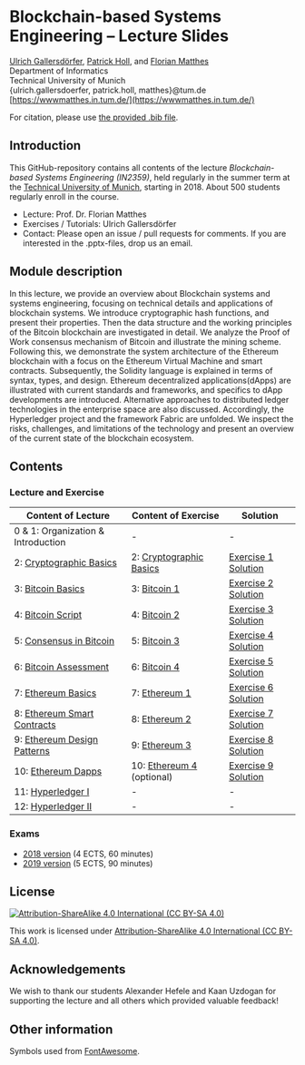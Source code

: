 # Blockchain-based Systems Engineering – Lecture Slides
[Ulrich Gallersdörfer](https://ulig.io/research), [Patrick Holl](https://wwwmatthes.in.tum.de/pages/ocm83pu8nbkc/Patrick-Holl), and [Florian Matthes](https://wwwmatthes.in.tum.de/pages/88bkmvw6y7gx/Prof.-Dr.-Florian-Matthes) <br>
Department of Informatics <br>
Technical University of Munich <br>
{ulrich.gallersdoerfer, patrick.holl, matthes}@tum.de <br>
[https://wwwmatthes.in.tum.de/](https://wwwmatthes.in.tum.de/)

For citation, please use [the provided .bib file](references.bib).

## Introduction

This GitHub-repository contains all contents of the lecture _Blockchain-based Systems Engineering (IN2359)_, held regularly in the summer term at the [Technical University of Munich](https://www.tum.de), starting in 2018. About 500 students regularly enroll in the course. 

- Lecture: Prof. Dr. Florian Matthes
- Exercises / Tutorials: Ulrich Gallersdörfer
- Contact: Please open an issue / pull requests for comments. If you are interested in the .pptx-files, drop us an email. 


## Module description
In this lecture, we provide an overview about Blockchain systems and systems engineering, focusing on technical details and applications of blockchain systems. We introduce cryptographic hash functions, and present their properties. Then the data structure and the working principles of the Bitcoin blockchain are investigated in detail. We analyze the Proof of Work consensus mechanism of Bitcoin and illustrate the mining scheme. Following this, we demonstrate the system architecture of the Ethereum blockchain with a focus on the Ethereum Virtual Machine and smart contracts. Subsequently, the Solidity language is explained in terms of syntax, types, and design. Ethereum decentralized applications(dApps) are illustrated with current standards and frameworks, and specifics to dApp developments are introduced. Alternative approaches to distributed ledger technologies in the enterprise space are also discussed. Accordingly, the Hyperledger project and the framework Fabric are unfolded. We inspect the risks, challenges, and limitations of the technology and present an overview of the current state of the blockchain ecosystem.

## Contents

### Lecture and Exercise

| Content of Lecture                                                    	| Content of Exercise                            	| Solution                                     	|
|-----------------------------------------------------------------------	|------------------------------------------------	|----------------------------------------------	|
| 0 & 1: Organization & Introduction                                    	| -                                              	| -                                            	|
| 2: [Cryptographic Basics](slides/02_Cryptographic_Basics.pdf)         	| 2: [Cryptographic Basics](exercises/ex1.pdf)   	| [Exercise 1 Solution](exercises/ex1_sol.pdf) 	|
| 3: [Bitcoin Basics](slides/03_Bitcoin_Basics.pdf)                     	| 3: [Bitcoin 1](exercises/ex2.pdf)              	| [Exercise 2 Solution](exercises/ex2_sol.pdf) 	|
| 4: [Bitcoin Script](slides/04_Bitcoin_Script.pdf)                     	| 4: [Bitcoin 2](exercises/ex3.pdf)              	| [Exercise 3 Solution](exercises/ex3_sol.pdf) 	|
| 5: [Consensus in Bitcoin](slides/05_Consensus_in_Bitcoin.pdf)         	| 5: [Bitcoin 3](exercises/ex4.pdf)              	| [Exercise 4 Solution](exercises/ex4_sol.pdf) 	|
| 6: [Bitcoin Assessment](slides/06_Bitcoin_Assessment.pdf)             	| 6: [Bitcoin 4](exercises/ex5.pdf)              	| [Exercise 5 Solution](exercises/ex5_sol.pdf) 	|
| 7: [Ethereum Basics](slides/07_Ethereum_Basics.pdf)                   	| 7: [Ethereum 1](exercises/ex6.pdf)             	| [Exercise 6 Solution](exercises/ex6_sol.pdf) 	|
| 8: [Ethereum Smart Contracts](slides/08_Ethereum_Smart_Contracts.pdf) 	| 8: [Ethereum 2](exercises/ex7.pdf)             	| [Exercise 7 Solution](exercises/ex7_sol.pdf) 	|
| 9: [Ethereum Design Patterns](slides/09_Ethereum_Design_Patterns.pdf) 	| 9: [Ethereum 3](exercises/ex8.pdf)             	| [Exercise 8 Solution](exercises/ex8_sol.pdf) 	|
| 10: [Ethereum Dapps](slides/10_Ethereum_dApps.pdf)                    	| 10: [Ethereum 4](exercises/ex9.pdf) (optional) 	| [Exercise 9 Solution](exercises/ex9_sol.pdf) 	|
| 11: [Hyperledger I](slides/11_Hyperledger_I.pdf)                      	| -                                              	| -                                            	|
| 12: [Hyperledger II](slides/12_Hyperledger_II.pdf)                    	| -                                              	| -                                            	|

### Exams

- [2018 version](exams/exam18.pdf) (4 ECTS, 60 minutes)
- [2019 version](exams/exam19.pdf) (5 ECTS, 90 minutes)


## License
[![Attribution-ShareAlike 4.0 International (CC BY-SA 4.0)](https://licensebuttons.net/l/by-sa/4.0/88x31.png)](https://creativecommons.org/licenses/by-sa/4.0/)

This work is licensed under [Attribution-ShareAlike 4.0 International (CC BY-SA 4.0)](https://creativecommons.org/licenses/by-sa/4.0/). 

## Acknowledgements
We wish to thank our students Alexander Hefele and Kaan Uzdogan for supporting the lecture and all others which provided valuable feedback!


## Other information
Symbols used from [FontAwesome](https://fontawesome.com/).